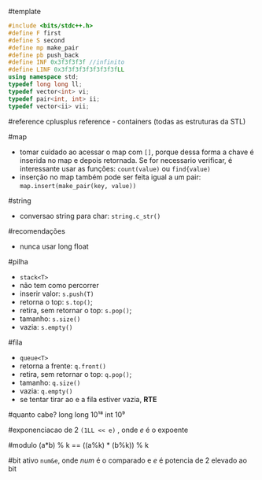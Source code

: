 #template
```c++
#include <bits/stdc++.h>
#define F first
#define S second
#define mp make_pair
#define pb push_back
#define INF 0x3f3f3f3f //infinito
#define LINF 0x3f3f3f3f3f3f3f3fLL
using namespace std;
typedef long long ll;
typedef vector<int> vi;
typedef pair<int, int> ii;
typedef vector<ii> vii;
```

#reference
cplusplus reference - containers (todas as estruturas da STL)

#map
- tomar cuidado ao acessar o map com `[]`, porque dessa forma a chave é inserida no map e depois retornada. Se for necessario verificar, é interessante usar as funções: `count(value)` ou `find{value)`
- inserção no map também pode ser feita igual a um pair: `map.insert(make_pair(key, value))`

#string
- conversao string para char: `string.c_str()`

#recomendações
- nunca usar long float

#pilha
- `stack<T>`
- não tem como percorrer
- inserir valor: `s.push(T)`
- retorna o top: `s.top()`;
- retira, sem retornar o top: `s.pop()`;
- tamanho: `s.size()`
- vazia: `s.empty()`

#fila
- `queue<T>`
- retorna a frente: `q.front()`
- retira, sem retornar o top: `q.pop()`;
- tamanho: `q.size()`
- vazia: `q.empty()`
- se tentar tirar ao e a fila estiver vazia, **RTE**

#quanto cabe?
long long 10¹⁸
int 10⁹

#exponenciacao de 2
`(1LL << e)` , onde *e* é o expoente

#modulo
(a*b) % k == ((a%k) * (b%k)) % k

#bit ativo
`num&e`, onde *num* é o comparado e *e* é potencia de 2 elevado ao bit